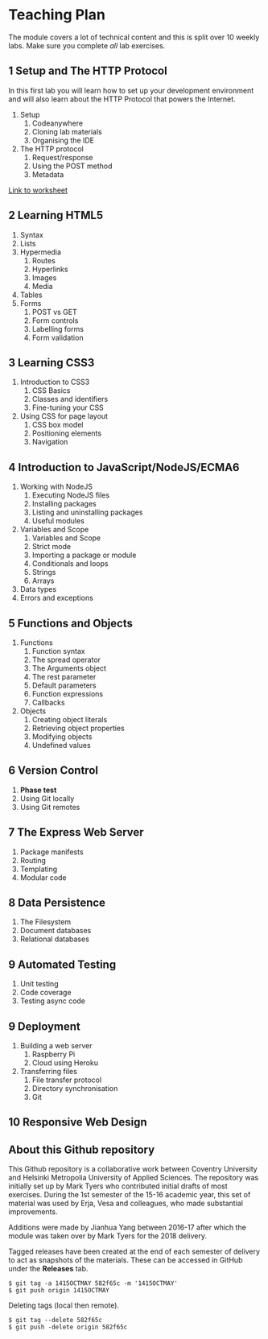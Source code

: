 # Teaching Plan

The module covers a lot of technical content and this is split over 10 weekly labs. Make sure you complete _all_ lab exercises.

## 1 Setup and The HTTP Protocol

In this first lab you will learn how to set up your development environment and will also learn about the HTTP Protocol that powers the Internet.

1. Setup
    1. Codeanywhere
    2. Cloning lab materials
    3. Organising the IDE
2. The HTTP protocol
    1. Request/response
    2. Using the POST method
    3. Metadata

[Link to worksheet](02%20The%20HTTP%20Protocol.md>)

## 2 Learning HTML5

1. Syntax
2. Lists
3. Hypermedia
    1. Routes
    2. Hyperlinks
    3. Images
    4. Media
4. Tables
5. Forms
    1. POST vs GET
    2. Form controls
    3. Labelling forms
    4. Form validation

## 3 Learning CSS3

1. Introduction to CSS3
    1. CSS Basics
    2. Classes and identifiers
    3. Fine-tuning your CSS
2. Using CSS for page layout
    1. CSS box model
    2. Positioning elements
    3. Navigation

## 4 Introduction to JavaScript/NodeJS/ECMA6

1. Working with NodeJS
    1. Executing NodeJS files
    2. Installing packages
    3. Listing and uninstalling packages
    4. Useful modules
2. Variables and Scope
    1. Variables and Scope
    2. Strict mode
    3. Importing a package or module
    4. Conditionals and loops
    5. Strings
    6. Arrays
3. Data types
4. Errors and exceptions

## 5 Functions and Objects

1. Functions
    1. Function syntax
    2. The spread operator
    3. The Arguments object
    4. The rest parameter
    5. Default parameters
    6. Function expressions
    7. Callbacks
2. Objects
    1. Creating object literals
    2. Retrieving object properties
    3. Modifying objects
    4. Undefined values

## 6 Version Control

1. **Phase test**
2. Using Git locally
3. Using Git remotes

## 7 The Express Web Server

1. Package manifests
2. Routing
3. Templating
4. Modular code

## 8 Data Persistence

1. The Filesystem
2. Document databases
3. Relational databases

## 9 Automated Testing

1. Unit testing
2. Code coverage
3. Testing async code

## 9 Deployment

1. Building a web server
    1. Raspberry Pi
    2. Cloud using Heroku
2. Transferring files
    1. File transfer protocol
    2. Directory synchronisation
    3. Git

## 10 Responsive Web Design

## About this Github repository

This Github repository is a collaborative work between Coventry University and Helsinki Metropolia University of Applied Sciences. The repository was initially set up by Mark Tyers who contributed initial drafts of most exercises. During the 1st semester of the 15-16 academic year, this set of material was used by Erja, Vesa and colleagues, who made substantial improvements.

Additions were made by Jianhua Yang between 2016-17 after which the module was taken over by Mark Tyers for the 2018 delivery.

Tagged releases have been created at the end of each semester of delivery to act as snapshots of the materials. These can be accessed in GitHub under the **Releases** tab.

```shell
$ git tag -a 1415OCTMAY 582f65c -m '1415OCTMAY'
$ git push origin 1415OCTMAY
```

Deleting tags (local then remote).

```shell
$ git tag --delete 582f65c
$ git push -delete origin 582f65c
```
